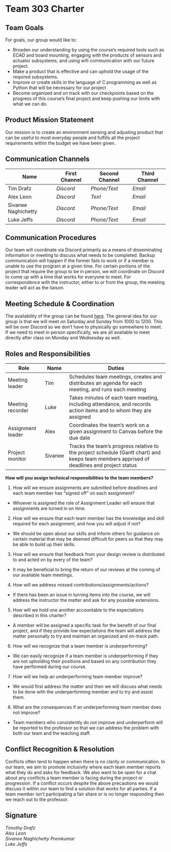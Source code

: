 # Team 303 Charter

## Team Goals <br />
For goals, our group would like to: <br />
* Broaden our understanding by using the course’s required tools such as ECAD and board mounting, engaging with the products of sensors and actuator subsystems, and using wifi communication with our future project.
* Make a product that is effective and can uphold the usage of the required subsystems.
* Improve or create skills in the language of C programming as well as Python that will be necessary for our project
* Become organized and on track with our checkpoints based on the progress of this course’s final project and keep pushing our limits with what we can do.

## Product Mission Statement <br />
Our mission is to create an environment sensing and adjusting product that can be useful to most everyday people and fulfills all the project requirements within the budget we have been given.

## Communication Channels

| Name | First Channel | Second Channel | Third Channel |
| ---- | ------------- | -------------- | ------------- |
| Tim Drafz | _Discord_ | _Phone/Text_ | _Email_ |
| Alex Leon | _Discord_ | _Text_ | _Email_ |
| Sivanee Naghichetty | _Discord_ | _Phone/Text_ | _Email_ |
| Luke Jeffs | _Discord_ | _Phone/Text_ | _Email_ |

## Communication Procedures <br />
Our team will coordinate via Discord primarily as a means of disseminating information or meeting to discuss what needs to be completed. 
Backup communication will happen if the former fails to work or if a member is unable to use the program at a given time. 
For certain portions of the project that require the group to be in person, we will coordinate on Discord to come up with a time that works for everyone to meet. 
For correspondence with the instructor, either to or from the group, the meeting leader will act as the liaison.

## Meeting Schedule & Coordination <br />
The availability of the group can be found [here](https://docs.google.com/spreadsheets/d/1M7a3bRtry3gzHTWpnxGkQDdC6XeBn9dR/edit?gid=1073949456#gid=1073949456).
The general idea for our group is that we will meet on Saturday and Sunday from 1000 to 1200. 
This will be over Discord so we don’t have to physically go somewhere to meet. 
If we need to meet in person specifically, we are all available to meet directly after class on Monday and Wednesday as well.

## Roles and Responsibilities

| Role | Name | Duties |
| ---- | ---- | ------ |
| Meeting leader | Tim | Schedules team meetings, creates and distributes an agenda for each meeting, and runs each meeting |
| Meeting recorder | Luke | Takes minutes of each team meeting, including  attendance, and records action items and to whom they  are assigned |
| Assignment leader | Alex | Coordinates the team’s work on a given assignment to Canvas before the due date |
| Project monitor | Sivanee | Tracks the team’s progress relative to the project schedule (Gantt chart) and keeps team members apprised of deadlines and project status |


**How will you assign technical responsibilities to the team members?** <br />
1. How will we ensure assignments are submitted before deadlines and each team member has “signed off” on each assignment?
  * Whoever is assigned the role of Assignment Leader will ensure that assignments are turned in on time.

2. How will we ensure that each team member has the knowledge and skill required for each assignment, and how you will adjust if not?
  * We should be open about our skills and inform others for guidance on certain material that may be deemed difficult for peers so that they may be able to build up their skills.

3. How will we ensure that feedback from your design review is distributed to and acted on by every of the team?
  * It may be beneficial to bring the return of our reviews at the coming of our available team meetings.

4. How will we address missed contributions/assignments/actions?
  * If there has been an issue in turning items into the course, we will address the instructor the matter and ask for any possible extensions.

5. How will we hold one another accountable to the expectations described in this charter?
  * A member will be assigned a specific task for the benefit of our final project, and if they provide low expectations the team will address the matter personally to try and maintain an organized and on-track path.

6. How will we recognize that a team member is underperforming?
  * We can easily recognize if a team member is underperforming if they are not upholding their positions and based on any contribution they have performed during our course.

7. How will we help an underperforming team member improve?
  * We would first address the matter and then we will discuss what needs to be done with the underperforming member and to try and assist them.

8. What are the consequences if an underperforming team member does not improve?
  * Team members who consistently do not improve and underperform will be reported to the professor so that we can address the problem with both our team and the teaching staff.

## Conflict Recognition & Resolution <br />
Conflicts often tend to happen when there is no clarity or communication.
In our team, we aim to promote inclusivity where each team member reports what they do and asks for feedback. 
We also want to be open for a chat about any conflicts a team member is facing during the project or progression. 
If a conflict occurs despite the above precautions we would discuss it within our team to find a solution that works for all parties. 
If a team member isn't participating a fair share or is no longer responding then we reach out to the professor. 

## Signature <br />
_Timothy Drafz_ <br />
_Alex Leon_ <br />
_Sivanee Naghichetty Premkumar_ <br />
_Luke Jeffs_ 
